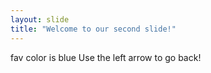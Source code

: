 ```yaml
---
layout: slide
title: "Welcome to our second slide!"
---
```

fav color is blue
Use the left arrow to go back!
